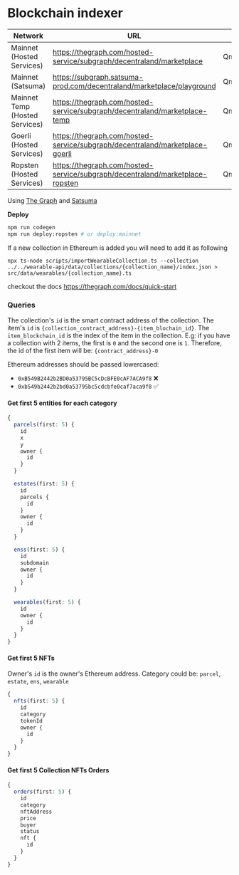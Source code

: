 # Blockchain indexer

|Network|URL|Current|Previous|
|-|-|-|-|
|Mainnet (Hosted Services)|https://thegraph.com/hosted-service/subgraph/decentraland/marketplace|QmR9z6HJpRP9tSPLNPWkQ67JbDP4wzM4hBVkWmbgdKBCuo|QmccAwofKfT9t4XKieDqwZre1UUZxuHw5ynB35BHwHAJDT|
|Mainnet (Satsuma)|https://subgraph.satsuma-prod.com/decentraland/marketplace/playground|QmR9z6HJpRP9tSPLNPWkQ67JbDP4wzM4hBVkWmbgdKBCuo|QmccAwofKfT9t4XKieDqwZre1UUZxuHw5ynB35BHwHAJDT|
|Mainnet Temp (Hosted Services)|https://thegraph.com/hosted-service/subgraph/decentraland/marketplace-temp|QmR9z6HJpRP9tSPLNPWkQ67JbDP4wzM4hBVkWmbgdKBCuo|QmccAwofKfT9t4XKieDqwZre1UUZxuHw5ynB35BHwHAJDT|
|Goerli (Hosted Services)|https://thegraph.com/hosted-service/subgraph/decentraland/marketplace-goerli|QmfBfuQvcwpvf6da8A2LeWXvTrnu99H9fv6RLUCyYAFECJ|Qmds1Ut7L2Kvr5Y4ZnCvpMaomcQvhq7BpjhVPgxP5TEfhT|
|Ropsten (Hosted Services)|https://thegraph.com/hosted-service/subgraph/decentraland/marketplace-ropsten|QmZTADndoP4XRoWGVoQuaz8WTATx3UDXMn5SdE3GfkErkW|QmfHCGhLTZV8v2duxDkKtPZKMEdJM7X8YGRj2UvqmrAUBB|

Using [The Graph](https://thegraph.com) and [Satsuma](https://www.satsuma.xyz/)

**Deploy**

```bash
npm run codegen
npm run deploy:ropsten # or deploy:mainnet
```

If a new collection in Ethereum is added you will need to add it as following

```
npx ts-node scripts/importWearableCollection.ts --collection ../../wearable-api/data/collections/{collection_name}/index.json > src/data/wearables/{collection_name}.ts
```

checkout the docs https://thegraph.com/docs/quick-start

### Queries

The collection's `id` is the smart contract address of the collection.
The item's `id` is `{collection_contract_address}-{item_blochain_id}`. The `item_blockchain_id` is the index of the item in the collection. E.g: if you have a collection with 2 items, the first is `0` and the second one is `1`. Therefore, the id of the first item will be: `{contract_address}-0`

Ethereum addresses should be passed lowercased:

- `0xB549B2442b2BD0a53795BC5cDcBFE0cAF7ACA9f8` ❌
- `0xb549b2442b2bd0a53795bc5cdcbfe0caf7aca9f8` ✅

#### Get first 5 entities for each category

```typescript
{
  parcels(first: 5) {
    id
    x
    y
    owner {
      id
    }
  }

  estates(first: 5) {
    id
    parcels {
      id
    }
    owner {
      id
    }
  }

  enss(first: 5) {
    id
    subdomain
    owner {
      id
    }
  }

  wearables(first: 5) {
    id
    owner {
      id
    }
  }
}
```

#### Get first 5 NFTs

Owner's `id` is the owner's Ethereum address.
Category could be: `parcel`, `estate`, `ens`, `wearable`

```typescript
{
  nfts(first: 5) {
    id
    category
    tokenId
    owner {
      id
    }
  }
}
```

#### Get first 5 Collection NFTs Orders

```typescript
{
  orders(first: 5) {
    id
    category
    nftAddress
    price
    buyer
    status
    nft {
      id
    }
  }
}
```
